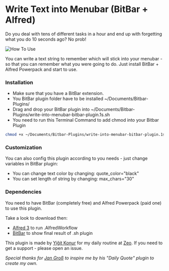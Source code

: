 # Write Text into Menubar (BitBar + Alfred)

Do you deal with tens of different tasks in a hour and end up with forgetting what you do 10 seconds ago? No prob! 

![How To Use](https://cldup.com/c1EScHuMje.gif "With Animated GIFs")

You can write a text string to remember which will stick into your menubar - so that you can remember what you were going to do. Just install BitBar + Alfred Powerpack and start to use.

### Installation

 * Make sure that you have a BitBar extension.
 * You BitBar plugin folder have to be installed \~/Documents/Bitbar-Plugins/
 * Drag and drop your BitBar plugin into \~/Documents/Bitbar-Plugins/write-into-menubar-bitbar-plugin.1s.sh
 * You need to run this Terminal Command to add chmod into your Bitbar Plugin
	  
```bash
chmod +x ~/Documents/Bitbar-Plugins/write-into-menubar-bitbar-plugin.1s.sh
```
 
### Customization
 
 You can also config this plugin according to you needs - just change variables in BitBar plugin:
 
 * You can change text color by changing: quote\_color="black"
 * You can set length of string by changing: max\_chars="30" 


### Dependencies

You need to have BitBar (completely free) and Alfred Powerpack (paid one) to use this plugin.

Take a look to download then:

 * [Alfred 3][2] to run .AlfredWorkflow
 * [BitBar][3] to show final result of .sh plugin


This plugin is made by [Yiğit Konur][4] for my daily routine at [Zeo][5]. If you need to get a support - please open an issue.




_Special thanks for [Jan Groß][6] to inspire me by his "Daily Quote" plugin to create my own._

[2]:	https://www.alfredapp.com/
[3]:	https://getbitbar.com/
[4]:	https://github.com/yigitkonur
[5]:	https://zeo.org
[6]:	https://getbitbar.com/contributors/JanGross